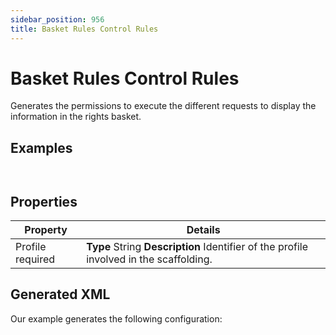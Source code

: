 ```yaml
---
sidebar_position: 956
title: Basket Rules Control Rules
---
```


# Basket Rules Control Rules

Generates the permissions to execute the different requests to display the information in the rights basket.

## Examples

```


```
## Properties

| Property | Details |
| --- | --- |
| Profile required | **Type**  String  **Description** Identifier of the profile involved in the scaffolding. |

## Generated XML

Our example generates the following configuration:

```
                        

```